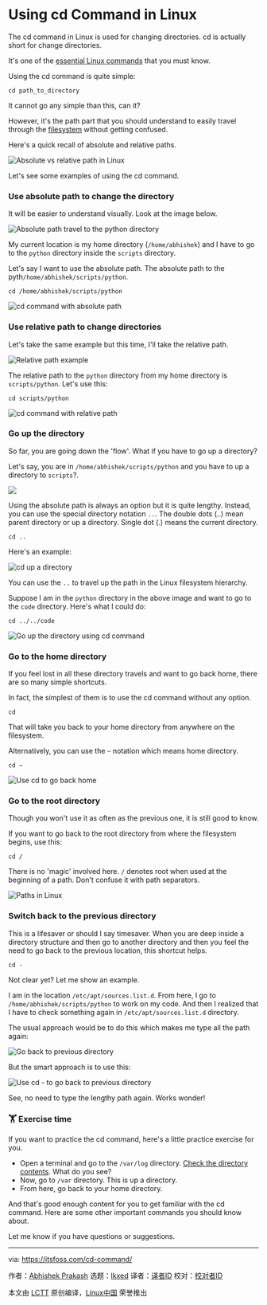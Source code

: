 [#]: subject: "Using cd Command in Linux"
[#]: via: "https://itsfoss.com/cd-command/"
[#]: author: "Abhishek Prakash https://itsfoss.com/author/abhishek/"
[#]: collector: "lkxed"
[#]: translator: "geekpi"
[#]: reviewer: " "
[#]: publisher: " "
[#]: url: " "

Using cd Command in Linux
======

The cd command in Linux is used for changing directories. cd is actually short for change directories.

It's one of the [essential Linux commands][1] that you must know.

Using the cd command is quite simple:

```
cd path_to_directory
```

It cannot go any simple than this, can it?

However, it's the path part that you should understand to easily travel through the [filesystem][2] without getting confused.

Here's a quick recall of absolute and relative paths.

![Absolute vs relative path in Linux][3]

Let's see some examples of using the cd command.

### Use absolute path to change the directory

It will be easier to understand visually. Look at the image below.

![Absolute path travel to the python directory][4]

My current location is my home directory (`/home/abhishek`) and I have to go to the `python` directory inside the `scripts` directory.

Let's say I want to use the absolute path. The absolute path to the pyth`/home/abhishek/scripts/python`.

```
cd /home/abhishek/scripts/python
```

![cd command with absolute path][5]

### Use relative path to change directories

Let's take the same example but this time, I'll take the relative path.

![Relative path example][6]

The relative path to the `python` directory from my home directory is `scripts/python`. Let's use this:

```
cd scripts/python
```

![cd command with relative path][7]

### Go up the directory

So far, you are going down the 'flow'. What if you have to go up a directory?

Let's say, you are in `/home/abhishek/scripts/python` and you have to up a directory to `scripts`?.

![][8]

Using the absolute path is always an option but it is quite lengthy. Instead, you can use the special directory notation `..`. The double dots (..) mean parent directory or up a directory. Single dot (.) means the current directory.

```
cd ..
```

Here's an example:

![cd up a directory][9]

You can use the `..` to travel up the path in the Linux filesystem hierarchy.

Suppose I am in the `python` directory in the above image and want to go to the `code` directory. Here's what I could do:

```
cd ../../code
```

![Go up the directory using cd command][10]

### Go to the home directory

If you feel lost in all these directory travels and want to go back home, there are so many simple shortcuts.

In fact, the simplest of them is to use the cd command without any option.

```
cd
```

That will take you back to your home directory from anywhere on the filesystem.

Alternatively, you can use the `~` notation which means home directory.

```
cd ~
```

![Use cd to go back home][11]

### Go to the root directory

Though you won't use it as often as the previous one, it is still good to know.

If you want to go back to the root directory from where the filesystem begins, use this:

```
cd /
```

There is no 'magic' involved here. `/` denotes root when used at the beginning of a path. Don't confuse it with path separators.

![Paths in Linux][12]

### Switch back to the previous directory

This is a lifesaver or should I say timesaver. When you are deep inside a directory structure and then go to another directory and then you feel the need to go back to the previous location, this shortcut helps.

```
cd -
```

Not clear yet? Let me show an example.

I am in the location `/etc/apt/sources.list.d`. From here, I go to `/home/abhishek/scripts/python` to work on my code. And then I realized that I have to check something again in `/etc/apt/sources.list.d` directory.

The usual approach would be to do this which makes me type all the path again:

![Go back to previous directory][13]

But the smart approach is to use this:

![Use cd - to go back to previous directory][14]

See, no need to type the lengthy path again. Works wonder!

### 🏋️ Exercise time

If you want to practice the cd command, here's a little practice exercise for you.

- Open a terminal and go to the `/var/log` directory. [Check the directory contents][15]. What do you see?
- Now, go to `/var` directory. This is up a directory.
- From here, go back to your home directory.

And that's good enough content for you to get familiar with the cd command. Here are some other important commands you should know about.

Let me know if you have questions or suggestions.

--------------------------------------------------------------------------------

via: https://itsfoss.com/cd-command/

作者：[Abhishek Prakash][a]
选题：[lkxed][b]
译者：[译者ID](https://github.com/译者ID)
校对：[校对者ID](https://github.com/校对者ID)

本文由 [LCTT](https://github.com/LCTT/TranslateProject) 原创编译，[Linux中国](https://linux.cn/) 荣誉推出

[a]: https://itsfoss.com/author/abhishek/
[b]: https://github.com/lkxed/
[1]: https://itsfoss.com/essential-ubuntu-commands/
[2]: https://linuxhandbook.com:443/linux-directory-structure/
[3]: https://linuxhandbook.com/content/images/2021/04/absolute-vs-relative-path-linux.png
[4]: https://itsfoss.com/content/images/2023/06/absolute-path-cd-1.png
[5]: https://itsfoss.com/content/images/2023/06/cd-absolute-path.png
[6]: https://itsfoss.com/content/images/2023/06/absolute-path-cd-2.png
[7]: https://itsfoss.com/content/images/2023/06/cd-relative-path.png
[8]: https://itsfoss.com/content/images/2023/06/relative-path-cd.png
[9]: https://itsfoss.com/content/images/2023/06/cd-up-directory.png
[10]: https://itsfoss.com/content/images/2023/06/go-up-directory-cd-command.png
[11]: https://itsfoss.com/content/images/2023/06/cd-go-back-home.png
[12]: https://linuxhandbook.com/content/images/2021/04/path-linux.png
[13]: https://itsfoss.com/content/images/2023/06/cd-previous-directory.png
[14]: https://itsfoss.com/content/images/2023/06/use-cd-shortcut-to-previous-directory-1.png
[15]: https://itsfoss.com/list-directory-content/
